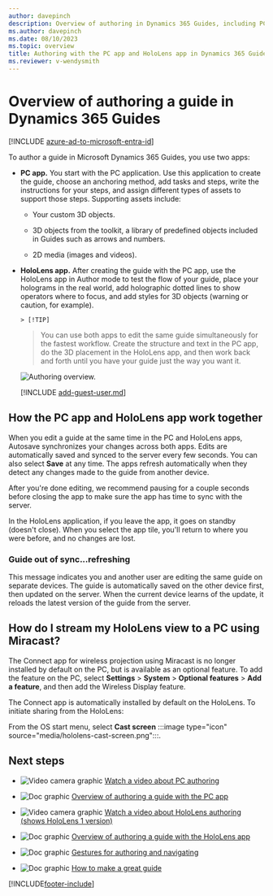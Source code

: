 ```yaml
---
author: davepinch
description: Overview of authoring in Dynamics 365 Guides, including PC authoring and HoloLens authoring
ms.author: davepinch
ms.date: 08/10/2023
ms.topic: overview
title: Authoring with the PC app and HoloLens app in Dynamics 365 Guides
ms.reviewer: v-wendysmith
---
```


# Overview of authoring a guide in Dynamics 365 Guides
 
[!INCLUDE [azure-ad-to-microsoft-entra-id](../includes/azure-ad-to-microsoft-entra-id.md)]

To author a guide in Microsoft Dynamics 365 Guides, you use two apps:

- **PC app.** You start with the PC application. Use this application to create the guide, choose an anchoring method, add tasks and steps, write the instructions for your steps, and assign different types of assets to support those steps. Supporting assets include:

  - Your custom 3D objects.

  - 3D objects from the toolkit, a library of predefined objects included in Guides such as arrows and numbers.

  - 2D media (images and videos).

- **HoloLens app.** After creating the guide with the PC app, use the HoloLens app in Author mode to test the flow of your guide, place your holograms in the real world, add holographic dotted lines to show operators where to focus, and add styles for 3D objects (warning or caution, for example).

      > [!TIP]
    > You can use both apps to edit the same guide simultaneously for the fastest workflow. Create the structure and text in the PC app, do the 3D placement in the HoloLens app, and then work back and forth until you have your guide just the way you want it.

  ![Authoring overview.](media/authoring-overview.PNG "Authoring overview")
  
  [!INCLUDE [add-guest-user.md](../includes/add-guest-user.md)]

## How the PC app and HoloLens app work together

When you edit a guide at the same time in the PC and HoloLens apps, Autosave synchronizes your changes across both apps. Edits are automatically saved and synced to the server every few seconds. You can also select **Save** at any time. The apps refresh automatically when they detect any changes made to the guide from another device.

After you're done editing, we recommend pausing for a couple seconds before closing the app to make sure the app has time to sync with the server.

In the HoloLens application, if you leave the app, it goes on standby (doesn't close). When you select the app tile, you'll return to where you were before, and no changes are lost.

### Guide out of sync...refreshing

This message indicates you and another user are editing the same guide on separate devices. The guide is automatically saved on the other device first, then updated on the server. When the current device learns of the update, it reloads the latest version of the guide from the server.

## How do I stream my HoloLens view to a PC using Miracast?

The Connect app for wireless projection using Miracast is no longer installed by default on the PC, but is available as an optional feature. To add the feature on the PC, select **Settings** > __System__ > **Optional features** > **Add a feature**, and then add the Wireless Display feature. 

The Connect app is automatically installed by default on the HoloLens. To initiate sharing from the HoloLens:

From the OS start menu, select **Cast screen** :::image type="icon" source="media/hololens-cast-screen.png":::.

## Next steps

- ![Video camera graphic](media/video-camera.PNG "Video camera graphic") [Watch a video about PC authoring](https://aka.ms/pcauthor)

- ![Doc graphic](media/doc-icon.PNG "Doc graphic") [Overview of authoring a guide with the PC app](pc-app-overview.md)

- ![Video camera graphic](media/video-camera.PNG "Video camera graphic") [Watch a video about HoloLens authoring (shows HoloLens 1 version)](https://aka.ms/hololensauthor)

- ![Doc graphic](media/doc-icon.PNG "Doc graphic") [Overview of authoring a guide with the HoloLens app](hololens-app-overview.md)

- ![Doc graphic](media/doc-icon.PNG "Doc graphic") [Gestures for authoring and navigating](authoring-gestures-HL2.md)

- ![Doc graphic](media/doc-icon.PNG "Doc graphic") [How to make a great guide](great-guide.md)

[!INCLUDE[footer-include](../includes/footer-banner.md)]
